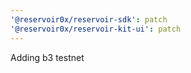```yaml
---
'@reservoir0x/reservoir-sdk': patch
'@reservoir0x/reservoir-kit-ui': patch
---
```


Adding b3 testnet
